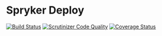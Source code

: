 # Spryker Deploy

[![Build Status](https://travis-ci.com/spryker/deploy.svg?token=7jVDNZFJxpvBrFetYhbF&branch=master)](https://travis-ci.com/spryker/deploy)
[![Scrutinizer Code Quality](https://scrutinizer-ci.com/g/spryker/deploy/badges/quality-score.png?b=master)](https://scrutinizer-ci.com/g/spryker/deploy/?branch=master)
[![Coverage Status](https://coveralls.io/repos/github/spryker/deploy/badge.svg?t=bWiy2S)](https://coveralls.io/github/spryker/deploy)
